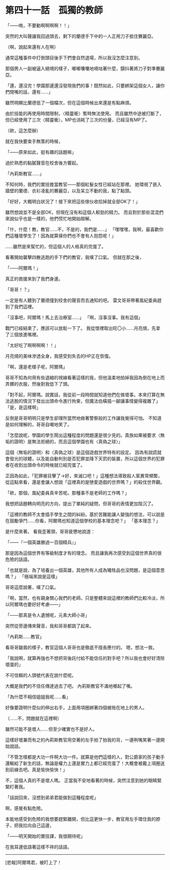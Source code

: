 # 第四十一話　孤獨的教師

「——嗚，不要動啊啊啊啊！！」

突然的大叫聲讓我回過頭去，剩下的蘭德手下中的一人正用刀子抵住賽麗亞。

（啊，說起來還有人在啊）

通常這種事件中打倒頭目後手下們會自然退場，所以我沒怎麼注意到。

那個男人一副被逼入絕境的樣子，嘟嘟囔囔地嘀咕著什麼，顫抖著將刀子對準賽麗亞。

「還，還沒完！學園那邊還沒發現我們的事！既然如此，只要綁架這個女人，讓你們閉嘴的話，還有……」

雖然明顯比蘭德低了一個檔次，但在這個時候出來還是有點麻煩。

由於技能的再使用時間限制，〈精靈衝〉暫時無法使用。
而且雖然中途被打斷了，但已經使用了三次〈精靈衝〉，MP也消耗了三次的份量，已經沒有MP了。

（欸，這怎麼辦）

就在我快要束手無策的時候，

「——原來如此，挺有趣的話題嘛」

過於熟悉的黏膩聲音在校舍後方響起。

「內莉斯教官……」

不知何時，我們的實技擔當教官——那個紅髮女性已經站在那裡。
她環視了嵌入牆壁的蘭德、衣衫凌亂的賽麗亞，以及呆立不動的我，點了點頭。

「好好，大概明白狀況了！接下來把這些傢伙收拾掉就全部OK了！」

雖然想說並不是全部OK，但現在沒有和這個人較勁的精力。
而且對於那些混混們來說似乎也是一樣的，他們慌忙地開始辯解。

「什，什麼！教，教官……不，不是的，我們是……」
「嘿嘿嘿，我啊，最喜歡你們這種壞學生了！因為就算揍你們也不會有人抱怨呢！」

……雖然是來幫忙的，但這個人的人格真的完蛋了。

看著開始襲擊四散逃跑的手下們的教官，我嘆了口氣。
但就在那之後，

「——阿爾瑪！」

真正的救援來到了我們身邊。

「哥哥！？」

一定是有人聽到了蘭德撞到校舍的聲音而去通知的吧。
雷文哥哥帶著風紀委員趕到了我們這裡。

「沒事吧，阿爾瑪！馬上去治療室……」
「啊，沒事沒事。我有這個」

戰鬥已經結束了，應該可以放鬆一下了。
我從懷裡取出旺〇小……月亮燒，先拿了三個放進嘴裡。

「太好吃了啊啊啊啊！！」

月亮燒的美味滲透全身，我感受到失去的HP正在恢復。

「啊，還是老樣子呢，阿爾瑪」

哥哥不知為何用有些退縮的視線看著這樣的我，但他溫柔地拍掉我因為倒在地上而弄髒的衣服，然後對我低下了頭。

「對不起，阿爾瑪。說實話，我從前一段時間就知道他們在做壞事。本來打算在無法逃脫的情況下發出出頭命令進行拘束，但魔法伯橫插一腳讓事情變得複雜了」
「是，是這樣啊」

反倒是哥哥明明只是學生卻理所當然地做著警察般的工作讓我覺得可怕。
不知道是如何理解的，哥哥自嘲地笑了。

「怎麼說呢，學園的學生鬧出這種程度的問題還是很少見的。貴族如果被要求〈無垢的證明〉是無法拒絕的，而且這個學園也有〈真偽之球〉」

這個〈無垢的證明〉和〈真偽之球〉是這個遊戲世界特有的設定。
因為有說謊就會發光的球體，以及能自動判別是否犯罪並降下天罰的裝置，所以這個世界的犯罪者在收到出頭命令的時候就已經完蛋了。

正因為如此，「犯罪被目擊了→好，來滅口吧！」這種想法導致殺人案異常頻繁，從這點來看，還是會讓人想說「這裡真的是戀愛遊戲的世界嗎？」的殺伐世界觀。

「欸，那個，風紀委員真辛苦呢。那種事不是老師的工作嗎？」

我想把話題轉向明亮的方向，提出了單純的疑問，但哥哥的表情更加陰沉了。

「這裡的教師不太會插手學生之間的糾紛。基於苦難能讓人變強的想法，可以說是在鼓勵爭鬥……你看，阿爾瑪也知道這個學校的基本理念吧？」
「基本理念？」

是什麼來著。
看我歪著頭，哥哥疲憊地說道：

「——『一個英雄勝過一百個精兵』」

那是因為這個世界有等級制度才有的理念。
而且讓我再次感受到這個世界真的很危險的話語。

「也就是說，為了培養出一個英雄，其他所有人成為犧牲品也沒問題，是這個意思嗎？」
「極端來說是這樣」

哥哥這麼說著，嘆了口氣。

「啊，當然，也有親身關心我們的老師。只是整體來說這裡的教師們比較冷淡，所以阿爾瑪也要好好考慮——」

「——那真是令人遺憾呢，元素大師小哥」

突然從旁邊傳來聲音，我和哥哥都跳了起來。

「內莉斯……教官」

看哥哥皺眉的樣子，教官這個人哥哥也是徹底不擅長應付的。
嗯，想法一致。

「我說啊，就算再強也不想把背後託付給不能信任的對手吧？所以我也會好好清除壞蛋的」

不可信賴的人頭號代表在說什麼呢。

大概是我們的不信任傳達過去了吧。
內莉斯教官不滿地嘟起了嘴。

「為什麼不相信姐姐我呢……看」

好像要證明什麼似的伸出右手，上面用項圈綁著四個被拖在地上的男人。

（……不，問題就在這裡啊）

雖然可能不是壞人……但至少確實也不是好人。

這樣好壞兼而有之的內莉斯教官用空著的左手拍了拍我的背，一邊咧嘴笑著一邊開始說話。

「不管怎樣都是大功一件啊大功一件。就算是他們這樣的人，對公爵家的孩子動手還輸給了新生的話，無論是權力上還是實力上都已經完蛋了！大概會被戴上項圈送到前線去吧。真是愉快愉快！」

不，這個人真的不是壞人嗎。
正當我不安地看著的時候，突然注意到她的眼睛緊緊盯著我。

「話說回來，沒想到弟弟君能做到這種程度呢」

啊，感覺有點危險。

本能地感受到危險的我想要趕緊離開，但比這更快一步，教官用左手環住我的脖子，把我拉向自己這邊，

「——明天開始的實技課，我很期待呢」

在我耳邊低語著這樣不祥的話語。

---

[悲報]阿爾瑪君，被盯上了！